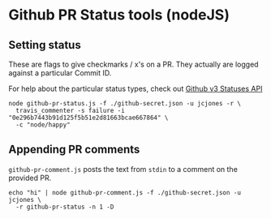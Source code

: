 # Github PR Status tools (nodeJS)

## Setting status

These are flags to give checkmarks / x's on a PR. They actually are logged
against a particular Commit ID.

For help about the particular status types, check out [Github v3 Statuses API](https://developer.github.com/v3/repos/statuses/#create-a-status)

```
node github-pr-status.js -f ./github-secret.json -u jcjones -r \
  travis_commenter -s failure -i "0e296b7443b91d125f5b51e2d81663bcae667864" \
  -c "node/happy"
```

## Appending PR comments

`github-pr-comment.js` posts the text from `stdin` to a comment on the provided
PR.

```
echo "hi" | node github-pr-comment.js -f ./github-secret.json -u jcjones \
  -r github-pr-status -n 1 -D
```